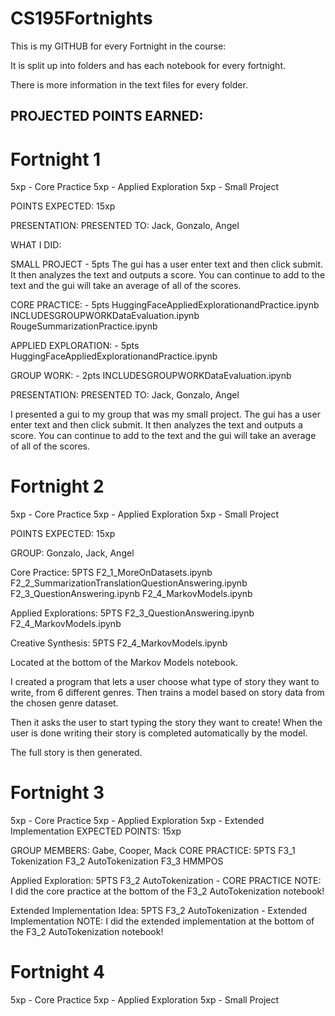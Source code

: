 # CS195Fortnights


This is my GITHUB for every Fortnight in the course:

It is split up into folders and has each notebook for every fortnight.

There is more information in the text files for every folder.

## PROJECTED POINTS EARNED:

# Fortnight 1
5xp - Core Practice
5xp - Applied Exploration
5xp - Small Project

POINTS EXPECTED: 15xp

PRESENTATION:
  PRESENTED TO: Jack, Gonzalo, Angel

WHAT I DID:

SMALL PROJECT - 5pts
The gui has a user enter text and then click submit. 
It then analyzes the text and outputs a score.
You can continue to add to the text and the gui will take an average of all of the scores.

CORE PRACTICE: - 5pts
  HuggingFaceAppliedExplorationandPractice.ipynb
  INCLUDESGROUPWORKDataEvaluation.ipynb
  RougeSummarizationPractice.ipynb

APPLIED EXPLORATION: - 5pts
  HuggingFaceAppliedExplorationandPractice.ipynb

GROUP WORK: - 2pts
  INCLUDESGROUPWORKDataEvaluation.ipynb

PRESENTATION:
  PRESENTED TO: Jack, Gonzalo, Angel

I presented a gui to my group that was my small project.
The gui has a user enter text and then click submit. 
It then analyzes the text and outputs a score.
You can continue to add to the text and the gui will take an average of all of the scores.

# Fortnight 2
5xp - Core Practice
5xp - Applied Exploration
5xp - Small Project

POINTS EXPECTED: 15xp

GROUP: Gonzalo, Jack, Angel


Core Practice: 5PTS
F2_1_MoreOnDatasets.ipynb
F2_2_SummarizationTranslationQuestionAnswering.ipynb
F2_3_QuestionAnswering.ipynb
F2_4_MarkovModels.ipynb


Applied Explorations: 5PTS
F2_3_QuestionAnswering.ipynb
F2_4_MarkovModels.ipynb


Creative Synthesis: 5PTS
F2_4_MarkovModels.ipynb

Located at the bottom of the Markov Models notebook.

I created a program that lets a user choose what type of story they want to write, from 6 different genres.
Then trains a model based on story data from the chosen genre dataset.

Then it asks the user to start typing the story they want to create! 
When the user is done writing their story is completed automatically by the model.

The full story is then generated.

# Fortnight 3
5xp - Core Practice
5xp - Applied Exploration
5xp - Extended Implementation
EXPECTED POINTS: 15xp

GROUP MEMBERS: Gabe, Cooper, Mack
CORE PRACTICE: 5PTS
F3_1 Tokenization
F3_2 AutoTokenization
F3_3 HMMPOS


Applied Exploration: 5PTS
F3_2 AutoTokenization - CORE PRACTICE
  NOTE: I did the core practice at the bottom of the F3_2 AutoTokenization notebook!


Extended Implementation Idea: 5PTS
F3_2 AutoTokenization - Extended Implementation
  NOTE: I did the extended implementation at the bottom of the F3_2 AutoTokenization notebook!

# Fortnight 4
5xp - Core Practice
5xp - Applied Exploration
5xp - Small Project
